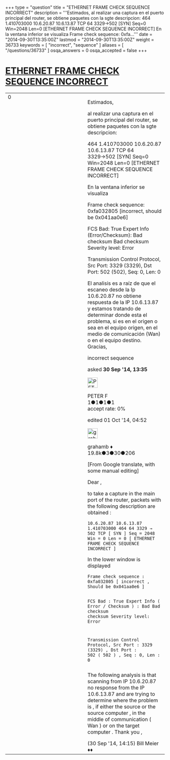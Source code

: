 +++
type = "question"
title = "ETHERNET FRAME CHECK SEQUENCE INCORRECT"
description = '''Estimados, al realizar una captura en el puerto principal del router, se obtiene paquetes con la sgte descripcion: 464 1.410703000 10.6.20.87 10.6.13.87 TCP 64 3329→502 [SYN] Seq=0 Win=2048 Len=0 [ETHERNET FRAME CHECK SEQUENCE INCORRECT] En la ventana inferior se visualiza Frame check sequence: 0xfa...'''
date = "2014-09-30T13:35:00Z"
lastmod = "2014-09-30T13:35:00Z"
weight = 36733
keywords = [ "incorrect", "sequence" ]
aliases = [ "/questions/36733" ]
osqa_answers = 0
osqa_accepted = false
+++

<div class="headNormal">

# [ETHERNET FRAME CHECK SEQUENCE INCORRECT](/questions/36733/ethernet-frame-check-sequence-incorrect)

</div>

<div id="main-body">

<div id="askform">

<table id="question-table" style="width:100%;"><colgroup><col style="width: 50%" /><col style="width: 50%" /></colgroup><tbody><tr class="odd"><td style="width: 30px; vertical-align: top"><div class="vote-buttons"><div id="post-36733-score" class="post-score" title="current number of votes">0</div><div id="favorite-count" class="favorite-count"></div></div></td><td><div id="item-right"><div class="question-body"><p>Estimados,</p><p>al realizar una captura en el puerto principal del router, se obtiene paquetes con la sgte descripcion:</p><p>464 1.410703000 10.6.20.87 10.6.13.87 TCP 64 3329→502 [SYN] Seq=0 Win=2048 Len=0 [ETHERNET FRAME CHECK SEQUENCE INCORRECT]</p><p>En la ventana inferior se visualiza</p><p>Frame check sequence: 0xfa032805 [incorrect, should be 0x041aa0e6]</p><p>FCS Bad: True Expert Info (Error/Checksum): Bad checksum Bad checksum Severity level: Error</p><p>Transmission Control Protocol, Src Port: 3329 (3329), Dst Port: 502 (502), Seq: 0, Len: 0</p><p>El analisis es a raíz de que el escaneo desde la Ip 10.6.20.87 no obtiene respuesta de la IP 10.6.13.87 y estamos tratando de determinar donde esta el problema, si es en el origen o sea en el equipo origen, en el medio de comunicación (Wan) o en el equipo destino. Gracias,</p></div><div id="question-tags" class="tags-container tags">incorrect sequence</div><div id="question-controls" class="post-controls"></div><div class="post-update-info-container"><div class="post-update-info post-update-info-user"><p>asked <strong>30 Sep '14, 13:35</strong></p><img src="https://secure.gravatar.com/avatar/b089c5e1a1e1fe2a76f00a5bac512189?s=32&amp;d=identicon&amp;r=g" class="gravatar" width="32" height="32" alt="PETER%20F&#39;s gravatar image" /><p>PETER F<br />
<span class="score" title="1 reputation points">1</span><span title="1 badges"><span class="badge1">●</span><span class="badgecount">1</span></span><span title="1 badges"><span class="silver">●</span><span class="badgecount">1</span></span><span title="1 badges"><span class="bronze">●</span><span class="badgecount">1</span></span><br />
<span class="accept_rate" title="Rate of the user&#39;s accepted answers">accept rate:</span> <span title="PETER F has no accepted answers">0%</span></p></div><div class="post-update-info post-update-info-edited"><p>edited 01 Oct '14, 04:52</p><img src="https://secure.gravatar.com/avatar/d2a7e24ca66604c749c7c88c1da8ff78?s=32&amp;d=identicon&amp;r=g" class="gravatar" width="32" height="32" alt="grahamb&#39;s gravatar image" /><p>grahamb ♦<br />
<span class="score" title="19834 reputation points"><span>19.8k</span></span><span title="3 badges"><span class="badge1">●</span><span class="badgecount">3</span></span><span title="30 badges"><span class="silver">●</span><span class="badgecount">30</span></span><span title="206 badges"><span class="bronze">●</span><span class="badgecount">206</span></span></p></div></div><div id="comments-container-36733" class="comments-container"><span id="36734"></span><div id="comment-36734" class="comment"><div id="post-36734-score" class="comment-score"></div><div class="comment-text"><p>[From Google translate, with some manual editing]</p><p>Dear ,</p><p>to take a capture in the main port of the router, packets with the following description are obtained :</p><pre><code>10.6.20.87 10.6.13.87 1.410703000 464 64 3329 → 502 TCP [ SYN ] Seq = 2048 Win = 0 Len = 0 [ ETHERNET FRAME CHECK SEQUENCE INCORRECT ]</code></pre><p>In the lower window is displayed</p><pre><code>Frame check sequence : 0xfa032805 [ incorrect , Should be 0x041aa0e6 ]

FCS Bad : True Expert Info ( Error / Checksum ) : Bad Bad checksum checksum Severity level: Error

Transmission Control Protocol, Src Port : 3329 (3329) , Dst Port : 502 ( 502 ) , Seq : 0, Len : 0</code></pre><p>The following analysis is that scanning from IP 10.6.20.87 no response from the IP 10.6.13.87 and are trying to determine where the problem is , if either the source or the source computer , in the middle of communication ( Wan ) or on the target computer . Thank you ,</p></div><div id="comment-36734-info" class="comment-info"><span class="comment-age">(30 Sep '14, 14:15)</span> Bill Meier ♦♦</div></div></div><div id="comment-tools-36733" class="comment-tools"></div><div class="clear"></div><div id="comment-36733-form-container" class="comment-form-container"></div><div class="clear"></div></div></td></tr></tbody></table>

</div>

</div>


